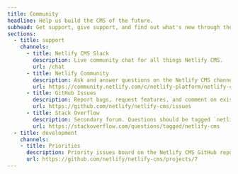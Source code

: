 ```yaml
---
title: Community
headline: Help us build the CMS of the future.
subhead: Get support, give support, and find out what's new through the channels below.
sections:
  - title: support
    channels:
      - title: Netlify CMS Slack
        description: Live community chat for all things Netlify CMS.
        url: /chat
      - title: Netlify Community
        description: Ask and answer questions on the Netlify CMS channel of the Netlify community forum.
        url: https://community.netlify.com/c/netlify-platform/netlify-cms
      - title: GitHub Issues
        description: Report bugs, request features, and comment on existing issues.
        url: https://github.com/netlify/netlify-cms/issues
      - title: Stack Overflow
        description: Secondary forum. Questions should be tagged `netlify-cms`.
        url: https://stackoverflow.com/questions/tagged/netlify-cms
  - title: development
    channels:
    - title: Priorities
      description: Priority issues board on the Netlify CMS GitHub repo.
      url: https://github.com/netlify/netlify-cms/projects/7
---
```

